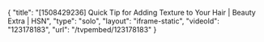 {
    "title": "[1508429236] Quick Tip for Adding Texture to Your Hair | Beauty Extra | HSN",
    "type": "solo",
    "layout": "iframe-static",
    "videoId": "123178183",
    "url": "\/tvpembed\/123178183"
}